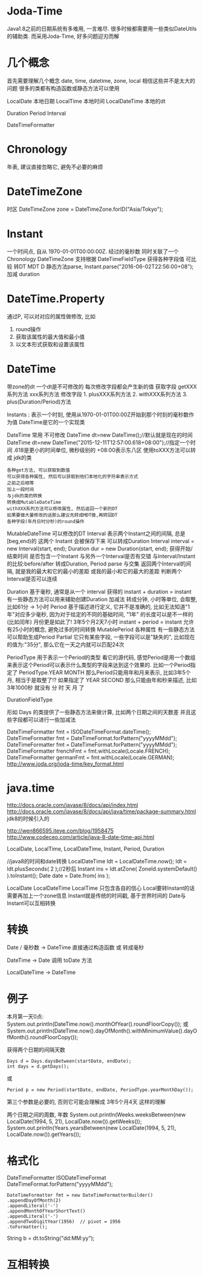 # Joda-Time #
Java1.8之前的日期系统有多难用, 一言难尽.
很多时候都需要用一些类似DateUtils的辅助类.
而采用Joda-Time, 好多问题迎刃而解

# 几个概念 #
首先需要理解几个概念 date, time, datetime, zone, local 相信这些并不是太大的问题
很多的类都有构造函数或静态方法可以使用

LocalDate 本地日期
LocalTime 本地时间
LocalDateTime 本地的dt

Duration Period
Interval

DateTimeFormatter

# Chronology #
年表, 建议直接忽略它, 避免不必要的麻烦

# DateTimeZone #
时区
DateTimeZone zone = DateTimeZone.forID("Asia/Tokyo");

# Instant #
一个时间点, 自从 1970-01-01T00:00:00Z. 经过的毫秒数
同时关联了一个 Chronology DateTimeZone
支持根据 DateTimeFieldType 获得各种字段值
可比较
转DT MDT D
静态方法parse, Instant.parse("2016-06-02T22:56:00+08");
加减 duration

# DateTime.Property #
通过P, 可以对对应的属性做修改, 比如
1. round操作
2. 获取该属性的最大值和最小值
3. 以文本形式获取和设置该属性

# DateTime #
带zone的dt
一个dt是不可修改的
每次修改字段都会产生新的值
获取字段 getXXX系列方法 xxx系列方法
修改字段
	1. plusXXX系列方法
	2. withXXX系列方法
	3. plus(Duration/Period)方法 
 
Instants : 表示一个时刻, 使用从1970-01-01T00:00Z开始到那个时刻的毫秒数作为值
	DateTime是它的一个实现类

DateTime
	常用 不可修改
	DateTime dt=new DateTime();//默认就是现在的时间
	DateTime dt=new DateTime("2015-12-11T12:57:00.618+08:00");//指定一个时间
		.618是更小的时间单位, 微秒级别的
		+08:00表示东八区
	使用toXXX方法可以转成 jdk的类
	
	各种get方法, 可以获取到数值
	可以获得各种属性, 然后可以获取到他们本地化的字符串表示方式
	之前之后相等
	加上一段时间
	与jdk的类的转换
	转换成MutableDateTime
	withXXX系列方法可以修改属性, 然后返回一个新的DT
	如果要做大量修改的话那么建议先转成MDT做,再转回DT
	各种字段(年月日时分秒)的round操作
MutableDateTime
	可以修改的DT
Interval
	表示两个Instant之间的间隔, 总是[beg,end)的
	这两个 Instant 会被保存下来
	可以转成Duration
	Interval interval = new Interval(start, end);
	Duration dur = new Duration(start, end);
	获得开始/结束时间
	是否包含一个Instant
	与另外一个Interval是否有交错
	与Interval/Instant的比较:before/after
	转成Duration, Period
	parse
	与交集 返回两个Interval的间隔, 就是我的最大和它的最小的差距 或我的最小和它的最大的差距
	判断两个Interval是否可以连续
	
Duration
	基于毫秒, 通常是从一个 interval 获得的
	instant + duration = instant
	有一些静态方法可以用来辅助创建Duration
	加减法
	转成分钟, 小时等单位, 会取整, 比如61分 -> 1小时
Period
	基于描述进行定义, 它并不是准确的, 比如无法知道"1年"对应多少毫秒, 因为对于给定的不同的基础时间, "1年" 的长度可以是不一样的(比如闰年)
	月份更是如此了!
	3年5个月2天7小时
	instant + period = instant
	允许有25小时的概念, 避免过多的时间转换
	MutablePeriod 各种属性
	有一些静态方法可以帮助生成Period
Partial
	它只有某些字段, 一些字段可以是"缺失的", 比如现在的值为:"35分", 那么它在一天之内就可以匹配24次

PeriodType
用于表示一个Period的类型
看它的源代码, 感觉Period是用一个数组来表示这个Period可以表示什么类型的字段来达到这个效果的.
比如一个Period指定了 PeriodType.YEAR MONTH
那么Period只能用年和月来表示, 比如3年5个月, 相当于是取整了!?
如果指定了 YEAR SECOND 那么只能由年和秒来描述, 比如
3年1000秒 就没有 分 时 天 月 了

DurationFieldType

形如 Days 的类提供了一些静态方法来做计算, 比如两个日期之间的天数差
并且这些字段都可以进行一些加减法

DateTimeFormatter fmt = ISODateTimeFormat.dateTime();
DateTimeFormatter fmt = DateTimeFormat.forPattern("yyyyMMdd");
DateTimeFormatter fmt = DateTimeFormat.forPattern("yyyyMMdd");
DateTimeFormatter frenchFmt = fmt.withLocale(Locale.FRENCH);
DateTimeFormatter germanFmt = fmt.withLocale(Locale.GERMAN);
http://www.joda.org/joda-time/key_format.html




# java.time #
http://docs.oracle.com/javase/8/docs/api/index.html
http://docs.oracle.com/javase/8/docs/api/java/time/package-summary.html
jdk8的时候引入的

http://wen866595.iteye.com/blog/1958475
http://www.codeceo.com/article/java-8-date-time-api.html

LocalDate, LocalTime, LocalDateTime, Instant, Period, Duration

//java8的时间和date转换
LocalDateTime ldt = LocalDateTime.now();
ldt = ldt.plusSeconds( 2 );//2秒后
Instant ins = ldt.atZone( ZoneId.systemDefault() ).toInstant();
Date date = Date.from( ins );


LocalDate LocalDateTime LocalTime 只包含各自的信心
Local要转Instant的话需要再加上一个zone信息
Instant就是传统的时间戳, 基于世界时间的
Date与Instant可以互相转换

# 转换 #

Date / 毫秒数 -> DateTime
直接通过构造函数 或 转成毫秒

DateTime -> Date
调用 toDate 方法

LocalDateTime -> DateTime

# 例子 #
本月第一天0点:
System.out.println(DateTime.now().monthOfYear().roundFloorCopy());
或
System.out.println(DateTime.now().dayOfMonth().withMinimumValue().dayOfMonth().roundFloorCopy());

获得两个日期的间隔天数
```
Days d = Days.daysBetween(startDate, endDate);
int days = d.getDays();
```
或
```
Period p = new Period(startDate, endDate, PeriodType.yearMonthDay());
```
第三个参数是必要的, 否则它可能会理解成 3年5个月4天 这样的理解

两个日期之间的周数, 年数
System.out.println(Weeks.weeksBetween(new LocalDate(1994, 5, 21), LocalDate.now()).getWeeks());
System.out.println(Years.yearsBetween(new LocalDate(1994, 5, 21), LocalDate.now()).getYears());
		


# 格式化 #
DateTimeFormatter
ISODateTimeFormat
DateTimeFormat.forPattern("yyyyMMdd");
```
DateTimeFormatter fmt = new DateTimeFormatterBuilder()
.appendDayOfMonth(2)
.appendLiteral('-')
.appendMonthOfYearShortText()
.appendLiteral('-')
.appendTwoDigitYear(1956)  // pivot = 1956
.toFormatter();
```
 String b = dt.toString("dd:MM:yy");
 
 # 互相转换 #
 